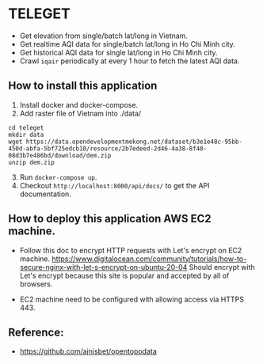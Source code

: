 # TELEGET
- Get elevation from single/batch lat/long in Vietnam.
- Get realtime AQI data for single/batch lat/long in Ho Chi Minh city.
- Get historical AQI data for single lat/long in Ho Chi Minh city.
- Crawl `iqair` periodically at every 1 hour to fetch the latest AQI data.

## How to install this application
1. Install docker and docker-compose.
2. Add raster file of Vietnam into ./data/
```
cd teleget
mkdir data
wget https://data.opendevelopmentmekong.net/dataset/b3e1e48c-95bb-450d-abfa-5bf725edcb10/resource/2b7edeed-2d46-4a38-8f40-08d3b7e486bd/download/dem.zip
unzip dem.zip
```
3. Run `docker-compose up`.
4. Checkout `http://localhost:8000/api/docs/` to get the API documentation.


## How to deploy this application AWS EC2 machine.
- Follow this doc to encrypt HTTP requests with Let's encrypt on EC2 machine.
https://www.digitalocean.com/community/tutorials/how-to-secure-nginx-with-let-s-encrypt-on-ubuntu-20-04
Should encrypt with Let's encrypt because this site is popular and accepted by all of browsers.

- EC2 machine need to be configured with allowing access via HTTPS 443.

## Reference:
- https://github.com/ajnisbet/opentopodata
